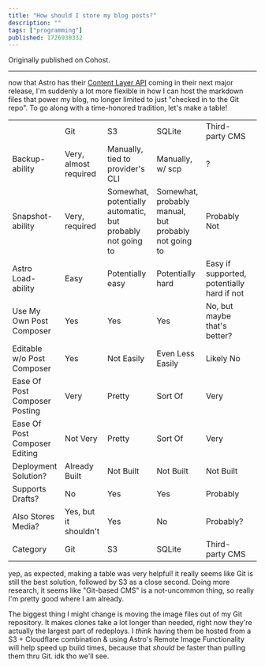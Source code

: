 ```yaml
---
title: "How should I store my blog posts?"
description: ""
tags: ["programming"]
published: 1726930332
---
```


Originally published on Cohost.

---

now that Astro has their [Content Layer API](https://astro.build/blog/astro-5-beta/#stable-content-layer) coming in their next major release, I'm suddenly a lot more flexible in how I can host the markdown files that power my blog, no longer limited to just "checked in to the Git repo". To go along with a time-honored tradition, let's make a table!

<table>
<th>
<td>Git</td>
<td>S3</td>
<td>SQLite</td>
<td>Third-party CMS<td>
</th>
<tr>
<td>Backup-ability</td>
<td>Very, almost required</td>
<td>Manually, tied to provider's CLI</td>
<td>Manually, w/ scp</td>
<td>?</td>
</tr>
<tr>
<td>Snapshot-ability</td>
<td>Very, required</td>
<td>Somewhat, potentially automatic, but probably not going to</td>
<td>Somewhat, probably manual, but probably not going to</td>
<td>Probably Not<td>
</tr>
<tr>
<td>Astro Load-ability</td>
<td>Easy</td>
<td>Potentially easy</td>
<td>Potentially hard</td>
<td>Easy if supported, potentially hard if not<td>
</tr>
<tr>
<td>Use My Own Post Composer</td>
<td>Yes</td>
<td>Yes</td>
<td>Yes</td>
<td>No, but maybe that's better?<td>
</tr>
<tr>
<td>Editable w/o Post Composer</td>
<td>Yes</td>
<td>Not Easily</td>
<td>Even Less Easily</td>
<td>Likely No<td>
</tr>
<tr>
<td>Ease Of Post Composer Posting</td>
<td>Very</td>
<td>Pretty</td>
<td>Sort Of</td>
<td>Very<td>
</tr>
<tr>
<td>Ease Of Post Composer Editing</td>
<td>Not Very</td>
<td>Pretty</td>
<td>Sort Of</td>
<td>Very<td>
</tr>
<tr>
<td>Deployment Solution?</td>
<td>Already Built</td>
<td>Not Built</td>
<td>Not Built</td>
<td>Not Built<td>
</tr>
<tr>
<td>Supports Drafts?</td>
<td>No</td>
<td>Yes</td>
<td>Yes</td>
<td>Probably<td>
</tr>
<tr>
<td>Also Stores Media?</td>
<td>Yes, but it shouldn't</td>
<td>Yes</td>
<td>No</td>
<td>Probably?<td>
</tr>
<tr>
<td>Category</td>
<td>Git</td>
<td>S3</td>
<td>SQLite</td>
<td>Third-party CMS<td>
</tr>
</table>

yep, as expected, making a table was very helpful! it really seems like Git is still the best solution, followed by S3 as a close second. Doing more research, it seems like "Git-based CMS" is a not-uncommon thing, so really I'm pretty good where I am already.

The biggest thing I might change is moving the image files out of my Git repository. It makes clones take a lot longer than needed, right now they're actually the largest part of redeploys. I _think_ having them be hosted from a S3 + Cloudflare combination & using Astro's Remote Image Functionality will help speed up build times, because that _should_ be faster than pulling them thru Git. idk tho we'll see.
